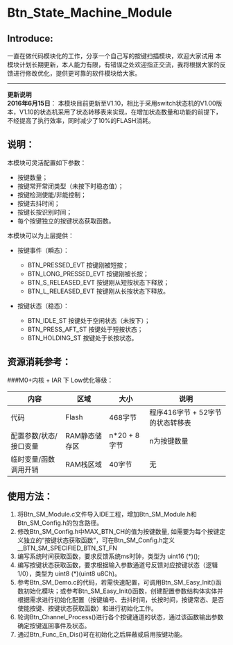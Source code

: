 # Btn_State_Machine_Module
## Introduce:
一直在做代码模块化的工作，分享一个自己写的按键扫描模块，欢迎大家试用
本模块计划长期更新，本人能力有限，有错误之处欢迎指正交流，我将根据大家的反馈进行修改优化，提供更可靠的软件模块给大家。   

---
**更新说明**   
**2016年6月15日**： 本模块目前更新至V1.10，相比于采用switch状态机的V1.00版本，V1.10的状态机采用了状态转移表来实现，在增加状态数量和功能的前提下，不经提高了执行效率，同时减少了10%的FLASH消耗。

## 说明：
本模块可灵活配置如下参数：
* 按键数量；
* 按键常开常闭类型（未按下时稳态值）；
* 按键检测使能/非能控制；
* 按键去抖时间；
* 按键长按识别时间；
* 每个按键独立的按键状态获取函数。
   
本模块可以为上层提供：
* 按键事件（瞬态）：
  * BTN_PRESSED_EVT        按键刚被短按；
  * BTN_LONG_PRESSED_EVT   按键刚被长按；
  * BTN_S_RELEASED_EVT     按键刚从短按状态下释放；
  * BTN_L_RELEASED_EVT     按键刚从长按状态下释放。
  
* 按键状态（稳态）：
  * BTN_IDLE_ST            按键处于空闲状态（未按下）；
  * BTN_PRESS_AFT_ST       按键处于短按状态；
  * BTN_HOLDING_ST         按键处于长按状态。

## 资源消耗参考：
###M0+内核 + IAR 下 Low优化等级：  

 内容 | 区域 | 大小 | 说明                                                  
 ------------ | ------------ | ------------ | -------------
 代码 | Flash | 468字节 | 程序416字节 + 52字节的状态转移表                                                    
 配置参数/状态/接口变量 | RAM静态储存区 | n*20 + 8字节 | n为按键数量  
 临时变量/函数调用开销 | RAM栈区域 | 40字节 | 无   
         
## 使用方法：
1. 将Btn_SM_Module.c文件导入IDE工程，增加Btn_SM_Module.h和Btn_SM_Config.h的包含路径。
2. 修改Btn_SM_Config.h中MAX_BTN_CH的值为按键数量, 如需要为每个按键定义独立的“按键状态获取函数”，可在Btn_SM_Config.h定义 __BTN_SM_SPECIFIED_BTN_ST_FN
3. 编写系统时间获取函数，要求反馈系统ms时钟，类型为 uint16 (*)();
4. 编写按键状态获取函数，要求根据输入参数通道号反馈对应按键状态（逻辑1/0），类型为 uint8 (*)(uint8 u8Ch)。
5. 参考Btn_SM_Demo.c的代码，若需快速配置，可调用Btn_SM_Easy_Init()函数初始化模块；或参考Btn_SM_Easy_Init()函数，创建配置参数结构体实体并根据需求进行初始化配置（按键编号、去抖时间，长按时间，按键常态、是否使能按键、按键状态获取函数）和进行初始化工作。
8. 轮询Btn_Channel_Process()进行各个按键通道的状态，通过该函数输出参数确定按键返回事件及状态。
9. 通过Btn_Func_En_Dis()可在初始化之后屏蔽或启用按键功能。
